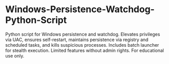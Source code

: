 # Windows-Persistence-Watchdog-Python-Script
 Python script for Windows persistence and watchdog. Elevates privileges via UAC, ensures self-restart, maintains persistence via registry and scheduled tasks, and kills suspicious processes. Includes batch launcher for stealth execution. Limited features without admin rights. For educational use only.
